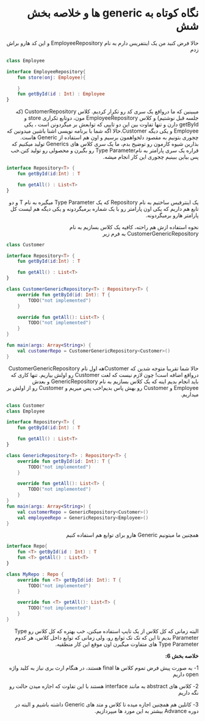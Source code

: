 <div dir="rtl">

# نگاه کوتاه به generic ها و خلاصه بخش شش

حالا فرض کنید من یک اینتفریس دارم به نام EmployeeRepository و این کد هارو براش زدم

</div>

```kotlin
class Employee

interface EmployeeRepository{
    fun store(onj: Employee){

    }
    fun getById(id : Int) : Employee
}
```

<div dir="rtl">

میبینین که ما درواقع یک سری کد رو تکرار کردیم. کلاس CustomerRepository (که جلسه قبل نوشتیم) و کلاس EmployeeRepository مون، دوتابع تکراری store و getById دارن و تنها تفاوت بین این دو تایپی که توابعش بر میگردونن است ، یکی Employee و یکی دیگه Customer.حالا اگه شما با برنامه نویسی اشنا باشین میدونین که چجوری بتونیم به مقصود دلخواهمون برسیم و اون هم استفاده از Generic هاست. بذارین شیوه کارمون رو توضیح بدم، ما یک سری کلاس های Generics تولید میکنیم که قراره یک سری پارامتر به نامType Parameter رو بگیرن و محصولی رو تولید کنن.خب پس بیاین ببینیم چجوری این کار انجام میشه.

</div>

```kotlin
interface Repository<T> {
    fun getById(id:Int) : T

    fun getAll() : List<T>
}
```

<div dir="rtl">

یک اینترفیس ساختیم به نام Repository که یک Type Parameter میگیره به نام T و دو تابع هم داریم که یکی اون پارامتر رو با یک شماره برمیگردونه و یکی دیگه هم لیست کل پارامتر هارو برمیگردونه. 

نحوه استفاده ازش هم راحته، کافیه یک کلاس بسازیم به نام CustomerGenericRepository به فرم زیر

</div>

```kotlin
class Customer

interface Repository<T> {
    fun getById(id:Int) : T

    fun getAll() : List<T>
}

class CustomerGenericRepository<T> : Repository<T> {
    override fun getById(id: Int): T {
        TODO("not implemented")
    }

    override fun getAll(): List<T> {
        TODO("not implemented")
    }
}

fun main(args: Array<String>) {
    val customerRepo = CustomerGenericRepository<Customer>()
}
```

<div dir="rtl">

حالا شما تقریبا متوجه شدین که Customerهه اول نام CustomerGenericRepository درواقع اضافه است! چون لازم نیست که لغت Customer رو اولش بیاریم. تنها کاری که باید انجام بدیم اینه که یک کلاس بسازیم به نام GenericRepository و بعدش Employee و Customer رو بهش پاس بدیم!خب پس میریم و Customer رو از اولش بر میداریم.

</div>

```kotlin
class Customer
class Employee

interface Repository<T> {
    fun getById(id:Int) : T

    fun getAll() : List<T>
}

class GenericRepository<T> : Repository<T> {
    override fun getById(id: Int): T {
        TODO("not implemented")
    }

    override fun getAll(): List<T> {
        TODO("not implemented")
    }
}
fun main(args: Array<String>) {
    val customerRepo = GenericRepository<Customer>()
    val employeeRepo = GenericRepository<Employee>()
}
```

<div dir="rtl">

همچنین ما میتونیم Generic هارو برای توابع هم استفاده کنیم

</div>

```kotlin
interface Repo{
    fun <T> getById(id : Int) : T
    fun <T> getAll() : List<T>
}

class MyRepo : Repo {
    override fun <T> getById(id: Int): T {
        TODO("not implemented")
    }

    override fun <T> getAll(): List<T> {
        TODO("not implemented")
    }
}
```


<div dir="rtl">

البته زمانی که کل کلاس از یک تایپ استفاده میکنن، خب بهتره که کل کلاس رو Type Parameter بدیم تا این که تک تک توابع رو، ولی زمانی که توابع داخل کلاس، هر کدوم Type Parameter های متفاوت میگیرن اون موقع این کار منطقیه.

**خلاصه بخش 6:**

1-	به صورت پیش فرض تموم کلاس ها final هستند، در هنگام ارث بری نیاز به کلید واژه open داریم

2-	کلاس های abstract به مانند interface هستند با این تفاوت که اجازه میدن حالت رو نگه داریم

3-	کاتلین هم همچنین اجازه میده تا کلاس و متد های Generic داشته باشیم و البته در دوره Advance بیشتر به این مورد ها میپردازیم.


</div>

